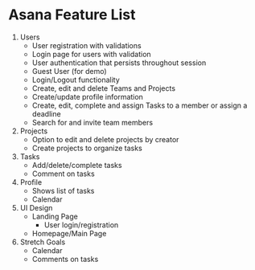 # Asana Feature List

1. Users
   * User registration with validations
   * Login page for users with validation
   * User authentication that persists throughout session
   * Guest User (for demo)
   * Login/Logout functionality
   * Create, edit and delete Teams and Projects
   * Create/update profile information
   * Create, edit, complete and assign Tasks to a member or assign a deadline
   * Search for and invite team members
2. Projects
   * Option to edit and delete projects by creator
   * Create projects to organize tasks
3. Tasks
   * Add/delete/complete tasks
   * Comment on tasks
4. Profile
   * Shows list of tasks
   * Calendar
5. UI Design
   * Landing Page
     * User login/registration
   * Homepage/Main Page
6. Stretch Goals
   * Calendar
   * Comments on tasks
